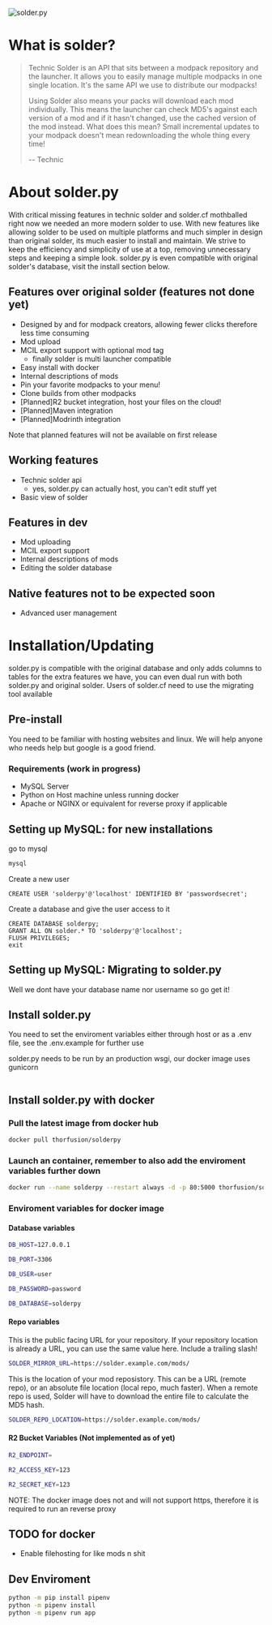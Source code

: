 ![solder.py](https://files.thorfusion.com/images/solderwhite.py.png)

# What is solder?

>Technic Solder is an API that sits between a modpack repository and the launcher. It allows you to easily manage multiple modpacks in one single location. It's the same API we use to distribute our modpacks!
>
>Using Solder also means your packs will download each mod individually. This means the launcher can check MD5's against each version of a mod and if it hasn't changed, use the cached version of the mod instead. What does this mean? Small incremental updates to your modpack doesn't mean redownloading the whole thing every time!
>
>-- Technic

# About solder.py

With critical missing features in technic solder and solder.cf mothballed right now we needed an more modern solder to use.
With new features like allowing solder to be used on multiple platforms and much simpler in design than original solder, its much easier to install and maintain.
We strive to keep the efficiency and simplicity of use at a top, removing unnecessary steps and keeping a simple look.
solder.py is even compatible with original solder's database, visit the install section below.

## Features over original solder (features not done yet)

+ Designed by and for modpack creators, allowing fewer clicks therefore less time consuming
+ Mod upload
+ MCIL export support with optional mod tag
  + finally solder is multi launcher compatible
+ Easy install with docker
+ Internal descriptions of mods
+ Pin your favorite modpacks to your menu!
+ Clone builds from other modpacks
+ [Planned]R2 bucket integration, host your files on the cloud!
+ [Planned]Maven integration
+ [Planned]Modrinth integration

Note that planned features will not be available on first release

## Working features

+ Technic solder api
  + yes, solder.py can actually host, you can't edit stuff yet
+ Basic view of solder

## Features in dev

+ Mod uploading
+ MCIL export support
+ Internal descriptions of mods
+ Editing the solder database

## Native features not to be expected soon

+ Advanced user management

# Installation/Updating

solder.py is compatible with the original database and only adds columns to tables for the extra features we have, you can even dual run with both solder.py and original solder.
Users of solder.cf need to use the migrating tool available

## Pre-install

You need to be familiar with hosting websites and linux. We will help anyone who needs help but google is a good friend.

### Requirements (work in progress)

+ MySQL Server
+ Python on Host machine unless running docker
+ Apache or NGINX or equivalent for reverse proxy if applicable

## Setting up MySQL: for new installations

go to mysql

```bash
mysql
```

Create a new user

```mysql
CREATE USER 'solderpy'@'localhost' IDENTIFIED BY 'passwordsecret';
```

Create a database and give the user access to it

```mysql
CREATE DATABASE solderpy;
GRANT ALL ON solder.* TO 'solderpy'@'localhost';
FLUSH PRIVILEGES;
exit
```

## Setting up MySQL: Migrating to solder.py

Well we dont have your database name nor username so go get it!

## Install solder.py

You need to set the enviroment variables either through host or as a .env file, see the .env.example for further use

solder.py needs to be run by an production wsgi, our docker image uses gunicorn

```bash

```

## Install solder.py with docker

### Pull the latest image from docker hub

```bash
docker pull thorfusion/solderpy
```

### Launch an container, remember to also add the enviroment variables further down

```bash
docker run --name solderpy --restart always -d -p 80:5000 thorfusion/solderpy
```

### Enviroment variables for docker image

#### Database variables

```bash
DB_HOST=127.0.0.1
```

```bash
DB_PORT=3306
```

```bash
DB_USER=user
```

```bash
DB_PASSWORD=password
```

```bash
DB_DATABASE=solderpy
```

#### Repo variables

This is the public facing URL for your repository. If your repository location is already a URL, you can use the same value here. Include a trailing slash!

```bash
SOLDER_MIRROR_URL=https://solder.example.com/mods/
```

This is the location of your mod reposistory. This can be a URL (remote repo), or an absolute file location (local repo, much faster). When a remote repo is used, Solder will have to download the entire file to calculate the MD5 hash.

```bash
SOLDER_REPO_LOCATION=https://solder.example.com/mods/
```

#### R2 Bucket Variables (Not implemented as of yet)

```bash
R2_ENDPOINT=
```

```bash
R2_ACCESS_KEY=123
```

```bash
R2_SECRET_KEY=123
```

NOTE: The docker image does not and will not support https, therefore it is required to run an reverse proxy

## TODO for docker

+ Enable filehosting for like mods n shit

## Dev Enviroment

```bash
python -m pip install pipenv
python -m pipenv install
python -m pipenv run app
```
